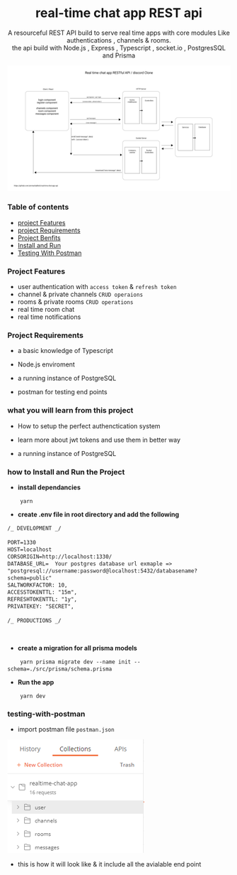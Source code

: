 <div align="center">

# real-time chat app REST api

A resourceful REST API build to serve real time apps with core modules Like authentications , channels & rooms. <br />
the api build with Node.js , Express , Typescript , socket.io , PostgresSQL and Prisma <br />

<img src="./assets/graph.png" />
</div>

### **Table of contents**

- [project Features](#project-features)
- [project Requirements](#project-requirements)
- [Project Benfits](#what-you-will-learn-from-this-project)
- [Install and Run](#how-to-install-and-run-the-project)
- [Testing With Postman](#testing-with-postman)

### **Project Features**

- user authentication with `access token` & `refresh token`
- channel & private channels `CRUD operaions`
- rooms & private rooms `CRUD operations`
- real time room chat
- real time notifications

### **Project Requirements**

- a basic knowledge of Typescript

- Node.js enviroment

- a running instance of PostgreSQL

- postman for testing end points

### **what you will learn from this project**

- How to setup the perfect authenctication system

- learn more about jwt tokens and use them in better way

- a running instance of PostgreSQL

### **how to Install and Run the Project**

- **install dependancies**

```
    yarn
```

- **create .env file in root directory and add the following**

```
/_ DEVELOPMENT _/

PORT=1330
HOST=localhost
CORSORIGIN=http://localhost:1330/
DATABASE_URL=  Your postgres database url exmaple =>  "postgresql://username:password@localhost:5432/databasename?schema=public"
SALTWORKFACTOR: 10,
ACCESSTOKENTTL: "15m",
REFRESHTOKENTTL: "1y",
PRIVATEKEY: "SECRET",

/_ PRODUCTIONS _/



```

- **create a migration for all prisma models**

```
    yarn prisma migrate dev --name init --schema=./src/prisma/schema.prisma
```

- **Run the app**

```
    yarn dev
```

### **testing-with-postman**

- import postman file `postman.json`

<img src="./assets/postman.png" />

- this is how it will look like & it include all the avialable end point
